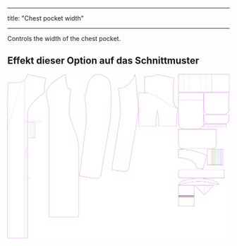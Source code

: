 - - -
title: "Chest pocket width"
- - -

Controls the width of the chest pocket.

## Effekt dieser Option auf das Schnittmuster

![This image shows the effect of this option by superimposing several variants that have a different value for this option](carlita_chestpocketwidth_sample.svg "Effect of this option on the pattern")
